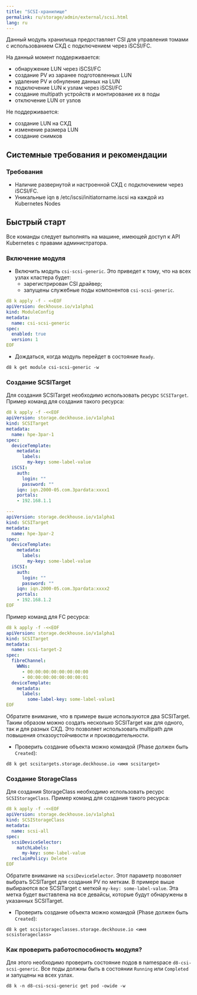```yaml
---
title: "SCSI-хранилище"
permalink: ru/storage/admin/external/scsi.html
lang: ru
---
```


Данный модуль хранилища предоставляет CSI для управления томами c использованием СХД с подключением через iSCSI/FC.

На данный момент поддерживается:
- обнаружение LUN через iSCSI/FC
- создание PV из заранее подготовленных LUN
- удаление PV и обнуление данных на LUN
- подключение LUN к узлам через iSCSI/FC
- создание multipath устройств и монтирование их в поды
- отключение LUN от узлов

Не поддерживается:
- создание LUN на СХД
- изменение размера LUN
- создание снимков

## Системные требования и рекомендации

### Требования

- Наличие развернутой и настроенной СХД с подключением через iSCSI/FC.
- Уникальные iqn в /etc/iscsi/initiatorname.iscsi на каждой из Kubernetes Nodes

## Быстрый старт

Все команды следует выполнять на машине, имеющей доступ к API Kubernetes с правами администратора.

### Включение модуля

- Включить модуль `csi-scsi-generic`.  Это приведет к тому, что на всех узлах кластера будет:
  - зарегистрирован CSI драйвер;
  - запущены служебные поды компонентов `csi-scsi-generic`.

```yaml
d8 k apply -f - <<EOF
apiVersion: deckhouse.io/v1alpha1
kind: ModuleConfig
metadata:
  name: csi-scsi-generic
spec:
  enabled: true
  version: 1
EOF
```

- Дождаться, когда модуль перейдет в состояние `Ready`.

```shell
d8 k get module csi-scsi-generic -w
```

### Создание SCSITarget

Для создания SCSITarget необходимо использовать ресурс `SCSITarget`. Пример команд для создания такого ресурса:

```yaml
d8 k apply -f -<<EOF
apiVersion: storage.deckhouse.io/v1alpha1
kind: SCSITarget
metadata:
  name: hpe-3par-1
spec:
  deviceTemplate:
    metadata:
      labels:
        my-key: some-label-value
  iSCSI:
    auth:
      login: ""
      password: ""
    iqn: iqn.2000-05.com.3pardata:xxxx1
    portals:
    - 192.168.1.1

---
apiVersion: storage.deckhouse.io/v1alpha1
kind: SCSITarget
metadata:
  name: hpe-3par-2
spec:
  deviceTemplate:
    metadata:
      labels:
        my-key: some-label-value
  iSCSI:
    auth:
      login: ""
      password: ""
    iqn: iqn.2000-05.com.3pardata:xxxx2
    portals:
    - 192.168.1.2
EOF

```

Пример команд для FC ресурса:

```yaml
d8 k apply -f -<<EOF
apiVersion: storage.deckhouse.io/v1alpha1
kind: SCSITarget
metadata:
  name: scsi-target-2
spec:
  fibreChannel:
    WWNs:
      - 00:00:00:00:00:00:00:00
      - 00:00:00:00:00:00:00:01
  deviceTemplate:
    metadata:
      labels:
        some-label-key: some-label-value1
EOF

```

Обратите внимание, что в примере выше используются два SCSITarget. Таким образом можно создать несколько SCSITarget как для одного, так и для разных СХД. Это позволяет использовать multipath для повышения отказоустойчивости и производительности.

- Проверить создание объекта можно командой (Phase должен быть `Created`):

```shell
d8 k get scsitargets.storage.deckhouse.io <имя scsitarget>
```

### Создание StorageClass

Для создания StorageClass необходимо использовать ресурс `SCSIStorageClass`. Пример команд для создания такого ресурса:

```yaml
d8 k apply -f -<<EOF
apiVersion: storage.deckhouse.io/v1alpha1
kind: SCSIStorageClass
metadata:
  name: scsi-all
spec:
  scsiDeviceSelector:
    matchLabels:
      my-key: some-label-value
  reclaimPolicy: Delete
EOF
```

Обратите внимание на `scsiDeviceSelector`. Этот параметр позволяет выбрать SCSITarget для создания PV по меткам. В примере выше выбираются все SCSITarget с меткой `my-key: some-label-value`. Эта метка будет выставлена на все девайсы, которые будут обнаружены в указанных SCSITarget.
- Проверить создание объекта можно командой (Phase должен быть `Created`):

```shell
d8 k get scsistorageclasses.storage.deckhouse.io <имя scsistorageclass>
```

### Как проверить работоспособность модуля?

Для этого необходимо проверить состояние подов в namespace `d8-csi-scsi-generic`. Все поды должны быть в состоянии `Running` или `Completed` и запущены на всех узлах.

```shell
d8 k -n d8-csi-scsi-generic get pod -owide -w
```
